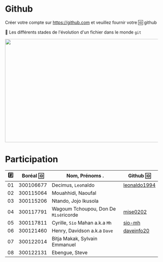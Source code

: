 # Github

Créer votre compte sur https://github.com et veuillez fournir votre :id: github

:pushpin: Les différents stades de l'évolution d'un fichier dans le monde `git` 

<image src="staging.png" width="580" height="340"></image>


# Participation

|:hash:| Boréal :id:| Nom, Prénoms .                       |  Github :id:                                          |
|------|------------|--------------------------------------|-------------------------------------------------------| 
|   01 |  300106677	| Decimus, `Leo`naldo	               | [leonaldo1994](https://github.com/leonaldo1994) | 	
|   02 |  300115064 | Mouahhidi, Naoufal                   |       |
|   03 |  300115206 | Ntando, Jojo Ikusola                 |       |
|   04 |  300117791 | Wagoum Tchoupou, Don De `Misé`ricorde| [mise0202](https://github.com/mise0202) | 	 
|   05 |  300117811 | Cyrille, `Sio` Mahan a.k.a `Mh`      | [sio-mh](https://github.com/sio-mh) | 	
|   06 |  300121460 | Henry, Davidson a.k.a `Dave`         | [daveinfo20](https://github.com/daveinfo20) | 	
|   07 |  300122014 | Bitja Makak, Sylvain Emmanuel        |       |
|   08 |  300122131 | Ebengue, Steve                       |       |
